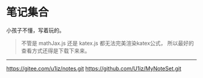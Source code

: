 # 笔记集合

小孩子不懂，写着玩的。

> 不管是 mathJax.js 还是 katex.js 都无法完美渲染katex公式，
> 所以最好的查看方式还得是下载下来来。

---
https://gitee.com/u1iz/notes.git
https://github.com/U1iz/MyNoteSet.git